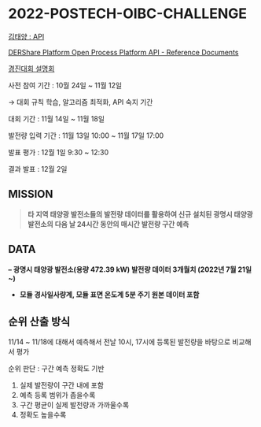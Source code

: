 # 2022-POSTECH-OIBC-CHALLENGE

[](http://competition.postech.ac.kr/)

[김태양 : API](https://o.solarkim.com/cmpt2022)

[DERShare Platform Open Process Platform API - Reference Documents](https://research-api.solarkim.com/docs#tag/Competition-2022)

[경진대회 설명회](https://www.youtube.com/watch?v=LuaR7mFW8IQ)

사전 참여 기간 : 10월 24일 ~ 11월 12일

→ 대회 규칙 학습, 알고리즘 최적화, API 숙지 기간

대회 기간 : 11월 14일 ~ 11월 18일

발전량 입력 기간 : 11월 13일 10:00 ~ 11월 17일 17:00

발표 평가 : 12월 1일 9:30 ~ 12:30

결과 발표 : 12월 2일

## MISSION

> **타 지역 태양광 발전소들의 발전량 데이터를 활용하여 신규 설치된 광명시 태양광 발전소의 다음 날 24시간 동안의 매시간 발전량 구간 예측**
> 

## DATA

**– 광명시 태양광 발전소(용량 472.39 kW) 발전량 데이터 3개월치 (2022년 7월 21일 ~)**

- **모듈 경사일사량계, 모듈 표면 온도계 5분 주기 원본 데이터 포함**

## 순위 산출 방식

11/14 ~ 11/18에 대해서 예측해서 전날 10시, 17시에 등록된 발전량을 바탕으로 비교해서 평가 

순위 판단 : 구간 예측 정확도 기반
1. 실제 발전량이 구간 내에 포함
2. 예측 등록 범위가 좁을수록
3. 구간 평균이 실제 발전량과 가까울수록
4. 정확도 높을수록


